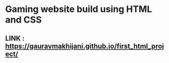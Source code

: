 # Gaming website build using HTML and CSS
## LINK : https://gauravmakhijani.github.io/first_html_project/
